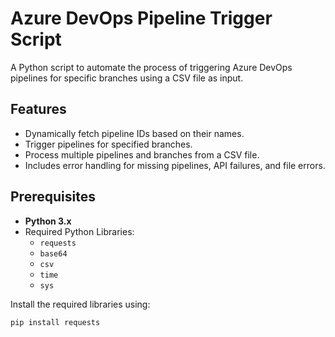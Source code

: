 # Azure DevOps Pipeline Trigger Script

A Python script to automate the process of triggering Azure DevOps pipelines for specific branches using a CSV file as input.

## Features

- Dynamically fetch pipeline IDs based on their names.
- Trigger pipelines for specified branches.
- Process multiple pipelines and branches from a CSV file.
- Includes error handling for missing pipelines, API failures, and file errors.

## Prerequisites

- **Python 3.x**
- Required Python Libraries:
  - `requests`
  - `base64`
  - `csv`
  - `time`
  - `sys`

Install the required libraries using:

```bash
pip install requests
